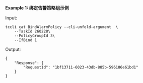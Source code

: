**Example 1: 绑定告警策略组示例**



Input: 

```
tccli cat BindAlarmPolicy --cli-unfold-argument  \
    --TaskId 260228\
    --PolicyGroupId 3\
    --IfBind 1
```

Output: 
```
{
    "Response": {
        "RequestId": "1bf13711-6023-43db-885b-596186e61bd1"
    }
}
```

